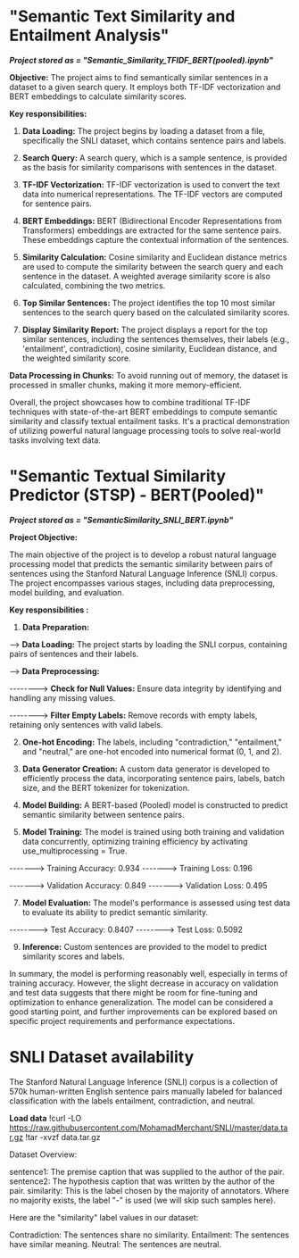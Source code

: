 # "Semantic Text Similarity and Entailment Analysis"
***Project stored as = "Semantic_Similarity_TFIDF_BERT(pooled).ipynb"***

**Objective:** The project aims to find semantically similar sentences in a dataset to a given search query. It employs both TF-IDF vectorization and BERT embeddings to calculate similarity scores.

**Key responsibilities:**

1. **Data Loading:** The project begins by loading a dataset from a file, specifically the SNLI dataset, which contains sentence pairs and labels.

2. **Search Query:** A search query, which is a sample sentence, is provided as the basis for similarity comparisons with sentences in the dataset.

3. **TF-IDF Vectorization:** TF-IDF vectorization is used to convert the text data into numerical representations. The TF-IDF vectors are computed for sentence pairs.

4. **BERT Embeddings:** BERT (Bidirectional Encoder Representations from Transformers) embeddings are extracted for the same sentence pairs. These embeddings capture the contextual information of the sentences.

5. **Similarity Calculation:** Cosine similarity and Euclidean distance metrics are used to compute the similarity between the search query and each sentence in the dataset. A weighted average similarity score is also calculated, combining the two metrics.

6. **Top Similar Sentences:** The project identifies the top 10 most similar sentences to the search query based on the calculated similarity scores.

7. **Display Similarity Report:** The project displays a report for the top similar sentences, including the sentences themselves, their labels (e.g., 'entailment', contradiction), cosine similarity, Euclidean distance, and the weighted similarity score.

**Data Processing in Chunks:** To avoid running out of memory, the dataset is processed in smaller chunks, making it more memory-efficient.

Overall, the project showcases how to combine traditional TF-IDF techniques with state-of-the-art BERT embeddings to compute semantic similarity and classify textual entailment tasks. It's a practical demonstration of utilizing powerful natural language processing tools to solve real-world tasks involving text data.

# "Semantic Textual Similarity Predictor (STSP) - BERT(Pooled)"
***Project stored as = "SemanticSimilarity_SNLI_BERT.ipynb"***

**Project Objective:**

The main objective of the project is to develop a robust natural language processing model that predicts the semantic similarity between pairs of sentences using the Stanford Natural Language Inference (SNLI) corpus. The project encompasses various stages, including data preprocessing, model building, and evaluation.

**Key responsibilities :**

1. **Data Preparation:**

--> **Data Loading:** The project starts by loading the SNLI corpus, containing pairs of sentences and their labels.

--> **Data Preprocessing:**

--------> **Check for Null Values:** Ensure data integrity by identifying and handling any missing values.

--------> **Filter Empty Labels:** Remove records with empty labels, retaining only sentences with valid labels.

2. **One-hot Encoding:**
The labels, including "contradiction," "entailment," and "neutral," are one-hot encoded into numerical format (0, 1, and 2).

3. **Data Generator Creation:**
A custom data generator is developed to efficiently process the data, incorporating sentence pairs, labels, batch size, and the BERT tokenizer for tokenization.

4. **Model Building:**
A BERT-based (Pooled) model is constructed to predict semantic similarity between sentence pairs.

5. **Model Training:**
The model is trained using both training and validation data concurrently, optimizing training efficiency by activating use_multiprocessing = True.

-------> Training Accuracy: 0.934
-------> Training Loss: 0.196
   
-------> Validation Accuracy: 0.849
-------> Validation Loss: 0.495

7. **Model Evaluation:**
The model's performance is assessed using test data to evaluate its ability to predict semantic similarity.

--------> Test Accuracy: 0.8407
--------> Test Loss: 0.5092

9. **Inference:**
Custom sentences are provided to the model to predict similarity scores and labels.

In summary, the model is performing reasonably well, especially in terms of training accuracy. However, the slight decrease in accuracy on validation and test data suggests that there might be room for fine-tuning and optimization to enhance generalization. The model can be considered a good starting point, and further improvements can be explored based on specific project requirements and performance expectations.
# SNLI Dataset availability
The Stanford Natural Language Inference (SNLI) corpus is a collection of 570k human-written English sentence pairs manually labeled for balanced classification with the labels entailment, contradiction, and neutral.

**Load data**
!curl -LO https://raw.githubusercontent.com/MohamadMerchant/SNLI/master/data.tar.gz
!tar -xvzf data.tar.gz

Dataset Overview:

sentence1: The premise caption that was supplied to the author of the pair.
sentence2: The hypothesis caption that was written by the author of the pair.
similarity: This is the label chosen by the majority of annotators.
Where no majority exists, the label "-" is used (we will skip such samples here).

Here are the "similarity" label values in our dataset:

Contradiction: The sentences share no similarity.
Entailment: The sentences have similar meaning.
Neutral: The sentences are neutral.
